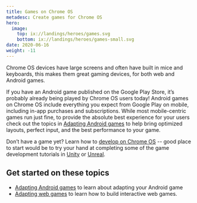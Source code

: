 ```yaml
---
title: Games on Chrome OS
metadesc: Create games for Chrome OS
hero:
  image:
    top: ix://landings/heroes/games.svg
    bottom: ix://landings/heroes/games-small.svg
date: 2020-06-16
weight: -11
---
```


Chrome OS devices have large screens and often have built in mice and keyboards, this makes them great gaming devices, for both web and Android games.

If you have an Android game published on the Google Play Store, it’s probably already being played by Chrome OS users today! Android games on Chrome OS include everything you expect from Google Play on mobile, including in-app purchases and subscriptions. While most mobile-centric games run just fine, to provide the absolute best experience for your users check out the topics in [Adapting Android games](/{{locale.code}}/games/adapting-games-android) to help bring optimized layouts, perfect input, and the best performance to your game.

Don’t have a game yet? Learn how to [develop on Chrome OS](/{{locale.code}}/linux) -- good place to start would be to try your hand at completing some of the game development tutorials in [Unity](https://developer.android.com/games/develop/build-in-unity) or [Unreal](https://docs.unrealengine.com/en-US/Platforms/Mobile/Android/index.html).

## Get started on these topics

- [Adapting Android games](/{{locale.code}}/games/adapting-games-android) to learn about adapting your Android game
- [Adapting web games](/{{locale.code}}/games/adapting-games-web) to learn how to build interactive web games.
